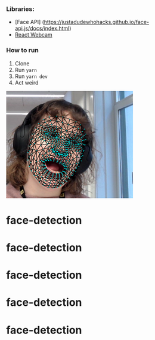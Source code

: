 ### Libraries:

- [Face API] (https://justadudewhohacks.github.io/face-api.js/docs/index.html)
- [React Webcam](https://www.npmjs.com/package/react-webcam)

### How to run

1. Clone
2. Run `yarn`
3. Run `yarn dev`
4. Act weird

![Screenshot!](/src/assets/screenshot.png "My face")
# face-detection
# face-detection
# face-detection
# face-detection
# face-detection
